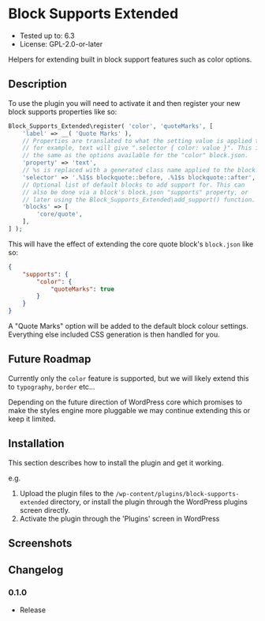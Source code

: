 # Block Supports Extended

- Tested up to: 6.3
- License: GPL-2.0-or-later

Helpers for extending built in block support features such as color options.

## Description

To use the plugin you will need to activate it and then register your new block supports properties like so:

```php
Block_Supports_Extended\register( 'color', 'quoteMarks', [
	'label' => __( 'Quote Marks' ),
	// Properties are translated to what the setting value is applied to,
	// for example, text will give ".selector { color: value }". This is
	// the same as the options available for the "color" block.json.
    'property' => 'text',
	// %s is replaced with a generated class name applied to the block.
    'selector' => '.%1$s blockquote::before, .%1$s blockquote::after',
	// Optional list of default blocks to add support for. This can
	// also be done via a block's block.json "supports" property, or
	// later using the Block_Supports_Extended\add_support() function.
    'blocks' => [
        'core/quote',
    ],
] );
```

This will have the effect of extending the core quote block's `block.json` like so:

```json
{
	"supports": {
		"color": {
			"quoteMarks": true
		}
	}
}
```

A "Quote Marks" option will be added to the default block colour settings. Everything else included CSS generation is then handled for you.

## Future Roadmap

Currently only the `color` feature is supported, but we will likely extend this to `typography`, `border` etc…

Depending on the future direction of WordPress core which promises to make the styles engine more pluggable we may continue extending this or keep it limited.

## Installation

This section describes how to install the plugin and get it working.

e.g.

1. Upload the plugin files to the `/wp-content/plugins/block-supports-extended` directory, or install the plugin through the WordPress plugins screen directly.
1. Activate the plugin through the 'Plugins' screen in WordPress

## Screenshots


## Changelog

### 0.1.0
* Release

